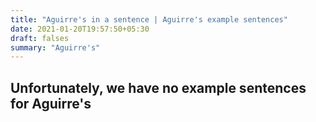 ```yaml
---
title: "Aguirre's in a sentence | Aguirre's example sentences"
date: 2021-01-20T19:57:50+05:30
draft: falses
summary: "Aguirre's"
---
```

## Unfortunately, we have no example sentences for Aguirre's                 
